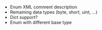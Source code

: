 - Enum XML comment description
- Remaining data types (byte, short, uint, ...)
- Dict support?
- Enum with different base type